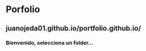 # Porfolio

## juanojeda01.github.io/portfolio.github.io/

### Bienvenido, selecciona un folder...


